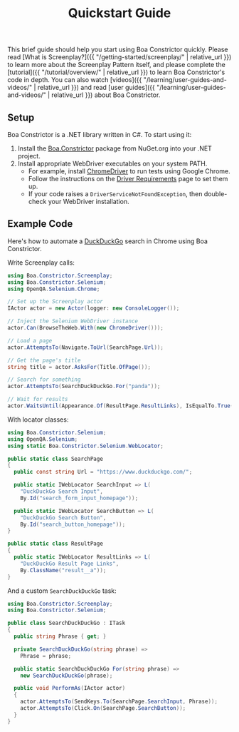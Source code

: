﻿---
title: Quickstart Guide
layout: single
permalink: /getting-started/quickstart/
toc: true
---

This brief guide should help you start using Boa Constrictor quickly.
Please read [What is Screenplay?]({{ "/getting-started/screenplay/" | relative_url }})
to learn more about the Screenplay Pattern itself,
and please complete the [tutorial]({{ "/tutorial/overview/" | relative_url }})
to learn Boa Constrictor's code in depth.
You can also watch [videos]({{ "/learning/user-guides-and-videos/" | relative_url }})
and read [user guides]({{ "/learning/user-guides-and-videos/" | relative_url }})
about Boa Constrictor.


## Setup

Boa Constrictor is a .NET library written in C#.
To start using it:

1. Install the [Boa.Constrictor](https://www.nuget.org/packages/Boa.Constrictor) package from NuGet.org into your .NET project.
2. Install appropriate WebDriver executables on your system PATH.
   * For example, install [ChromeDriver](https://chromedriver.chromium.org/) to run tests using Google Chrome.
   * Follow the instructions on the [Driver Requirements](https://www.selenium.dev/documentation/en/webdriver/driver_requirements/) page to set them up.
   * If your code raises a `DriverServiceNotFoundException`, then double-check your WebDriver installation.


## Example Code

Here's how to automate a [DuckDuckGo](https://www.duckduckgo.com/) search in Chrome using Boa Constrictor.

Write Screenplay calls:

```csharp
using Boa.Constrictor.Screenplay;
using Boa.Constrictor.Selenium;
using OpenQA.Selenium.Chrome;

// Set up the Screenplay actor
IActor actor = new Actor(logger: new ConsoleLogger());

// Inject the Selenium WebDriver instance
actor.Can(BrowseTheWeb.With(new ChromeDriver()));

// Load a page
actor.AttemptsTo(Navigate.ToUrl(SearchPage.Url));

// Get the page's title
string title = actor.AsksFor(Title.OfPage());

// Search for something
actor.AttemptsTo(SearchDuckDuckGo.For("panda"));

// Wait for results
actor.WaitsUntil(Appearance.Of(ResultPage.ResultLinks), IsEqualTo.True());
```

With locator classes:

```csharp
using Boa.Constrictor.Selenium;
using OpenQA.Selenium;
using static Boa.Constrictor.Selenium.WebLocator;

public static class SearchPage
{
  public const string Url = "https://www.duckduckgo.com/";

  public static IWebLocator SearchInput => L(
    "DuckDuckGo Search Input", 
    By.Id("search_form_input_homepage"));

  public static IWebLocator SearchButton => L(
    "DuckDuckGo Search Button",
    By.Id("search_button_homepage"));
}

public static class ResultPage
{
  public static IWebLocator ResultLinks => L(
    "DuckDuckGo Result Page Links",
    By.ClassName("result__a"));
}
```

And a custom `SearchDuckDuckGo` task:

```csharp
using Boa.Constrictor.Screenplay;
using Boa.Constrictor.Selenium;

public class SearchDuckDuckGo : ITask
{
  public string Phrase { get; }

  private SearchDuckDuckGo(string phrase) =>
    Phrase = phrase;

  public static SearchDuckDuckGo For(string phrase) =>
    new SearchDuckDuckGo(phrase);

  public void PerformAs(IActor actor)
  {
    actor.AttemptsTo(SendKeys.To(SearchPage.SearchInput, Phrase));
    actor.AttemptsTo(Click.On(SearchPage.SearchButton));
  }
}
```

